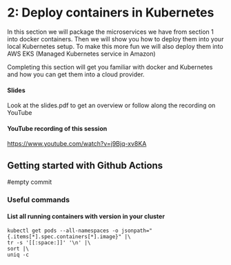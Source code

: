 # 2: Deploy containers in Kubernetes
In this section we will package the microservices we have from section 1 into docker containers.
Then we will show you how to deploy them into your local Kubernetes setup.
To make this more fun we will also deploy them into AWS EKS (Managed Kubernetes service in Amazon)

Completing this section will get you familiar with docker and Kubernetes and how you can get them into a cloud provider.


#### Slides ####
Look at the slides.pdf to get an overview or follow along the recording on YouTube

#### YouTube recording of this session
https://www.youtube.com/watch?v=j9Bjq-xv8KA

## Getting started with Github Actions

#empty commit

### Useful commands

#### List all running containers with version in your cluster
   ```
   kubectl get pods --all-namespaces -o jsonpath="{.items[*].spec.containers[*].image}" |\
   tr -s '[[:space:]]' '\n' |\
   sort |\
   uniq -c
   ```
